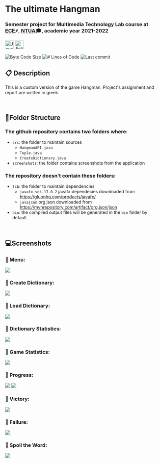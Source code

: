 
# **The ultimate Hangman** 

### Semester project for Multimedia Technology Lab course at [ECE](https://www.ece.ntua.gr/en)⚡, [NTUA](https://www.ntua.gr/en)🎓, academic year 2021-2022


<img alt="Java" src = "https://img.shields.io/badge/Java & Java fx-1136AA?style=for-the-badge&logo=java&logoColor=white" height="28"> <img alt="Eclipse IDE" src = "https://img.shields.io/badge/Eclipse IDE-purple?style=for-the-badge&logo=eclipse&logoColor=white" height="28">

<img alt="Byte Code Size" src="https://img.shields.io/github/languages/code-size/kitsorfan/HangmanGame?color=blue" /> <img alt="# Lines of Code" src="https://img.shields.io/tokei/lines/github/kitsorfan/HangmanGame?color=yellow" /> <img alt="Last commit" src="https://img.shields.io/github/last-commit/kitsorfan/HangmanGame?color=green" />
<br>

## **📋 Description**


This is a custom version of the game Hangman. Project's assignment and report are written in greek.

<br>

## **📂Folder Structure**

### The github repository contains two folders where:

- `src`: the folder to maintain sources 
  - `HangmanAPI.java`
  - `Tuple.java`
  - `CreateDictionary.java`
- `screenshots`: the folder contains screenshots from the application

### The repository doesn't contain these folders:

- `lib`: the folder to maintain dependencies 
  - `javafx-sdk-17.0.2` javafx dependecies downloaded from https://gluonhq.com/products/javafx/
  - `javajson` org.json downloaded from https://mvnrepository.com/artifact/org.json/json
- `bin`: the compiled output files will be generated in the `bin` folder by default.

<br>

## **💻Screenshots**

### 🔵 Menu:
<img src ="screenshots\Hangman Menu.png">

### 🔵 Create Dictionary:
<img src ="screenshots\Hangman Create Dictionary.png">

### 🔵 Load Dictionary:
<img src ="screenshots\Hangman Load Dictionary.png">

### 🔵 Dictionary Statistics:
<img src ="screenshots\Hangman Dictionary Statistics.png">

### 🔵 Game Statistics:
<img src ="screenshots\Hangman Game Statistics.png">

### 🔵 Progress:
<img src ="screenshots\Hangman Progress 2.png">
<img src ="screenshots\Hangman Progress 3.png">

### 🔵 Victory:
<img src ="screenshots\Hangman Victory.png">

### 🔵 Failure:
<img src ="screenshots\Hangman Failure.png">

### 🔵 Spoil the Word:
<img src ="screenshots\Hangman Spoil the Word.png">